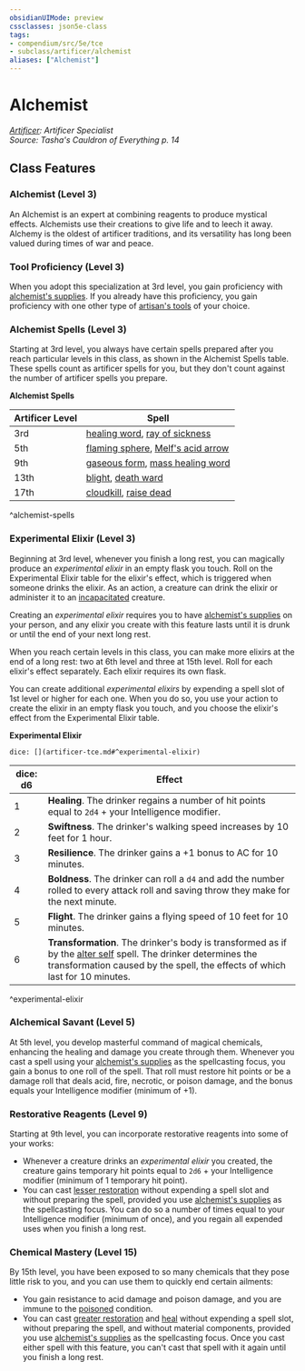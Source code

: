 ```yaml
---
obsidianUIMode: preview
cssclasses: json5e-class
tags:
- compendium/src/5e/tce
- subclass/artificer/alchemist
aliases: ["Alchemist"]
---
```

# Alchemist
*[Artificer](artificer-tce.md): Artificer Specialist*  
*Source: Tasha's Cauldron of Everything p. 14*  


## Class Features

### Alchemist (Level 3)

An Alchemist is an expert at combining reagents to produce mystical effects. Alchemists use their creations to give life and to leech it away. Alchemy is the oldest of artificer traditions, and its versatility has long been valued during times of war and peace.

### Tool Proficiency (Level 3)

When you adopt this specialization at 3rd level, you gain proficiency with [alchemist's supplies](compendium/items/alchemists-supplies.md). If you already have this proficiency, you gain proficiency with one other type of [artisan's tools](compendium/items/artisans-tools.md) of your choice.

### Alchemist Spells (Level 3)

Starting at 3rd level, you always have certain spells prepared after you reach particular levels in this class, as shown in the Alchemist Spells table. These spells count as artificer spells for you, but they don't count against the number of artificer spells you prepare.

**Alchemist Spells**

| Artificer Level | Spell |
|-----------------|-------|
| 3rd | [healing word](compendium/spells/healing-word.md), [ray of sickness](compendium/spells/ray-of-sickness.md) |
| 5th | [flaming sphere](compendium/spells/flaming-sphere.md), [Melf's acid arrow](compendium/spells/melfs-acid-arrow.md) |
| 9th | [gaseous form](compendium/spells/gaseous-form.md), [mass healing word](compendium/spells/mass-healing-word.md) |
| 13th | [blight](compendium/spells/blight.md), [death ward](compendium/spells/death-ward.md) |
| 17th | [cloudkill](compendium/spells/cloudkill.md), [raise dead](compendium/spells/raise-dead.md) |
^alchemist-spells

### Experimental Elixir (Level 3)

Beginning at 3rd level, whenever you finish a long rest, you can magically produce an *experimental elixir* in an empty flask you touch. Roll on the Experimental Elixir table for the elixir's effect, which is triggered when someone drinks the elixir. As an action, a creature can drink the elixir or administer it to an [incapacitated](rules/conditions.md#incapacitated) creature.

Creating an *experimental elixir* requires you to have [alchemist's supplies](compendium/items/alchemists-supplies.md) on your person, and any elixir you create with this feature lasts until it is drunk or until the end of your next long rest.

When you reach certain levels in this class, you can make more elixirs at the end of a long rest: two at 6th level and three at 15th level. Roll for each elixir's effect separately. Each elixir requires its own flask.

You can create additional *experimental elixirs* by expending a spell slot of 1st level or higher for each one. When you do so, you use your action to create the elixir in an empty flask you touch, and you choose the elixir's effect from the Experimental Elixir table.

**Experimental Elixir**

`dice: [](artificer-tce.md#^experimental-elixir)`

| dice: d6 | Effect |
|----------|--------|
| 1 | **Healing**. The drinker regains a number of hit points equal to `2d4` + your Intelligence modifier. |
| 2 | **Swiftness**. The drinker's walking speed increases by 10 feet for 1 hour. |
| 3 | **Resilience**. The drinker gains a +1 bonus to AC for 10 minutes. |
| 4 | **Boldness**. The drinker can roll a `d4` and add the number rolled to every attack roll and saving throw they make for the next minute. |
| 5 | **Flight**. The drinker gains a flying speed of 10 feet for 10 minutes. |
| 6 | **Transformation**. The drinker's body is transformed as if by the [alter self](compendium/spells/alter-self.md) spell. The drinker determines the transformation caused by the spell, the effects of which last for 10 minutes. |
^experimental-elixir

### Alchemical Savant (Level 5)

At 5th level, you develop masterful command of magical chemicals, enhancing the healing and damage you create through them. Whenever you cast a spell using your [alchemist's supplies](compendium/items/alchemists-supplies.md) as the spellcasting focus, you gain a bonus to one roll of the spell. That roll must restore hit points or be a damage roll that deals acid, fire, necrotic, or poison damage, and the bonus equals your Intelligence modifier (minimum of +1).

### Restorative Reagents (Level 9)

Starting at 9th level, you can incorporate restorative reagents into some of your works:

- Whenever a creature drinks an *experimental elixir* you created, the creature gains temporary hit points equal to `2d6` + your Intelligence modifier (minimum of 1 temporary hit point).  
- You can cast [lesser restoration](compendium/spells/lesser-restoration.md) without expending a spell slot and without preparing the spell, provided you use [alchemist's supplies](compendium/items/alchemists-supplies.md) as the spellcasting focus. You can do so a number of times equal to your Intelligence modifier (minimum of once), and you regain all expended uses when you finish a long rest.  

### Chemical Mastery (Level 15)

By 15th level, you have been exposed to so many chemicals that they pose little risk to you, and you can use them to quickly end certain ailments:

- You gain resistance to acid damage and poison damage, and you are immune to the [poisoned](rules/conditions.md#poisoned) condition.  
- You can cast [greater restoration](compendium/spells/greater-restoration.md) and [heal](compendium/spells/heal.md) without expending a spell slot, without preparing the spell, and without material components, provided you use [alchemist's supplies](compendium/items/alchemists-supplies.md) as the spellcasting focus. Once you cast either spell with this feature, you can't cast that spell with it again until you finish a long rest.
